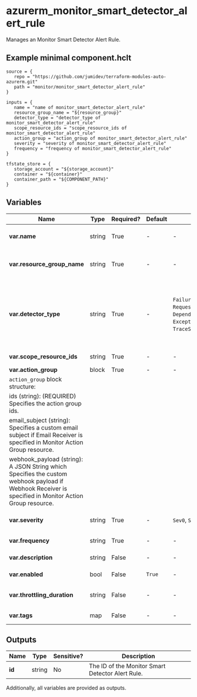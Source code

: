 # azurerm_monitor_smart_detector_alert_rule

Manages an Monitor Smart Detector Alert Rule.

## Example minimal component.hclt

```hcl
source = {
   repo = "https://github.com/jumidev/terraform-modules-auto-azurerm.git" 
   path = "monitor/monitor_smart_detector_alert_rule" 
}

inputs = {
   name = "name of monitor_smart_detector_alert_rule" 
   resource_group_name = "${resource_group}" 
   detector_type = "detector_type of monitor_smart_detector_alert_rule" 
   scope_resource_ids = "scope_resource_ids of monitor_smart_detector_alert_rule" 
   action_group = "action_group of monitor_smart_detector_alert_rule" 
   severity = "severity of monitor_smart_detector_alert_rule" 
   frequency = "frequency of monitor_smart_detector_alert_rule" 
}

tfstate_store = {
   storage_account = "${storage_account}" 
   container = "${container}" 
   container_path = "${COMPONENT_PATH}" 
}

```

## Variables

| Name | Type | Required? |  Default  |  possible values |  Description |
| ---- | ---- | --------- |  ----------- | ----------- | ----------- |
| **var.name** | string | True | -  |  -  |  Specifies the name of the Monitor Smart Detector Alert Rule. Changing this forces a new resource to be created. | 
| **var.resource_group_name** | string | True | -  |  -  |  Specifies the name of the resource group in which the Monitor Smart Detector Alert Rule should exist. Changing this forces a new resource to be created. | 
| **var.detector_type** | string | True | -  |  `FailureAnomaliesDetector`, `RequestPerformanceDegradationDetector`, `DependencyPerformanceDegradationDetector`, `ExceptionVolumeChangedDetector`, `TraceSeverityDetector`, `MemoryLeakDetector`  |  Specifies the Built-In Smart Detector type that this alert rule will use. Currently the only possible values are `FailureAnomaliesDetector`, `RequestPerformanceDegradationDetector`, `DependencyPerformanceDegradationDetector`, `ExceptionVolumeChangedDetector`, `TraceSeverityDetector`, `MemoryLeakDetector`. | 
| **var.scope_resource_ids** | string | True | -  |  -  |  Specifies the scopes of this Smart Detector Alert Rule. | 
| **var.action_group** | block | True | -  |  -  |  An `action_group` block. | 
| `action_group` block structure: || 
|   ids (string): (REQUIRED) Specifies the action group ids. ||
|   email_subject (string): Specifies a custom email subject if Email Receiver is specified in Monitor Action Group resource. ||
|   webhook_payload (string): A JSON String which Specifies the custom webhook payload if Webhook Receiver is specified in Monitor Action Group resource. ||
| **var.severity** | string | True | -  |  `Sev0`, `Sev1`, `Sev2`, `Sev3`, `Sev4`  |  Specifies the severity of this Smart Detector Alert Rule. Possible values are `Sev0`, `Sev1`, `Sev2`, `Sev3` or `Sev4`. | 
| **var.frequency** | string | True | -  |  -  |  Specifies the frequency of this Smart Detector Alert Rule in ISO8601 format. | 
| **var.description** | string | False | -  |  -  |  Specifies a description for the Smart Detector Alert Rule. | 
| **var.enabled** | bool | False | `True`  |  -  |  Is the Smart Detector Alert Rule enabled? Defaults to `true`. | 
| **var.throttling_duration** | string | False | -  |  -  |  Specifies the duration (in ISO8601 format) to wait before notifying on the alert rule again. | 
| **var.tags** | map | False | -  |  -  |  A mapping of tags to assign to the resource. | 



## Outputs

| Name | Type | Sensitive? | Description |
| ---- | ---- | --------- | --------- |
| **id** | string | No  | The ID of the Monitor Smart Detector Alert Rule. | 

Additionally, all variables are provided as outputs.
